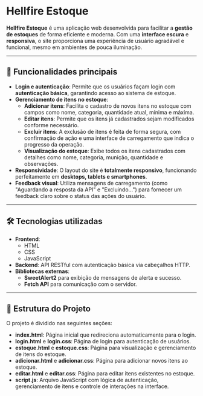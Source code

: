 # Hellfire Estoque

**Hellfire Estoque** é uma aplicação web desenvolvida para facilitar a **gestão de estoques** de forma eficiente e moderna. Com uma **interface escura** e **responsiva**, o site proporciona uma experiência de usuário agradável e funcional, mesmo em ambientes de pouca iluminação.

---

## 🚀 Funcionalidades principais

- **Login e autenticação**: Permite que os usuários façam login com **autenticação básica**, garantindo acesso ao sistema de estoque.
- **Gerenciamento de itens no estoque**:
  - **Adicionar itens**: Facilita o cadastro de novos itens no estoque com campos como nome, categoria, quantidade atual, mínima e máxima.
  - **Editar itens**: Permite que os itens já cadastrados sejam modificados conforme necessário.
  - **Excluir itens**: A exclusão de itens é feita de forma segura, com confirmação de ação e uma interface de carregamento que indica o progresso da operação.
  - **Visualização do estoque**: Exibe todos os itens cadastrados com detalhes como nome, categoria, munição, quantidade e observações.
- **Responsividade**: O layout do site é **totalmente responsivo**, funcionando perfeitamente em **desktops, tablets e smartphones**.
- **Feedback visual**: Utiliza mensagens de carregamento (como "Aguardando a resposta da API" e "Excluindo...") para fornecer um feedback claro sobre o status das ações do usuário.

---

## 🛠️ Tecnologias utilizadas

- **Frontend**:
  - HTML
  - CSS
  - JavaScript
- **Backend**: API RESTful com autenticação básica via cabeçalhos HTTP.
- **Bibliotecas externas**:
  - **SweetAlert2** para exibição de mensagens de alerta e sucesso.
  - **Fetch API** para comunicação com o servidor.

---

## 📂 Estrutura do Projeto

O projeto é dividido nas seguintes seções:

- **index.html**: Página inicial que redireciona automaticamente para o login.
- **login.html** e **login.css**: Página de login para autenticação de usuários.
- **estoque.html** e **estoque.css**: Página para visualização e gerenciamento de itens do estoque.
- **adicionar.html** e **adicionar.css**: Página para adicionar novos itens ao estoque.
- **editar.html** e **editar.css**: Página para editar itens existentes no estoque.
- **script.js**: Arquivo JavaScript com lógica de autenticação, gerenciamento de itens e controle de interações na interface.

